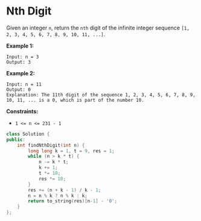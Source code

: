 # Nth Digit

Given an integer `n`, return the `nth` digit of the infinite integer sequence `[1, 2, 3, 4, 5, 6, 7, 8, 9, 10, 11, ...]`.

 

**Example 1:**

```
Input: n = 3
Output: 3
```

**Example 2:**

```
Input: n = 11
Output: 0
Explanation: The 11th digit of the sequence 1, 2, 3, 4, 5, 6, 7, 8, 9, 10, 11, ... is a 0, which is part of the number 10.
```

 

**Constraints:**

- `1 <= n <= 231 - 1`

```c++
class Solution {
public:
    int findNthDigit(int n) {
        long long k = 1, t = 9, res = 1;
        while (n > k * t) {
            n -= k * t;
            k += 1;
            t *= 10;
            res *= 10;
        }
        res += (n + k - 1) / k - 1;
        n = n % k ? n % k : k;
        return to_string(res)[n-1] - '0';
    }
};
```


